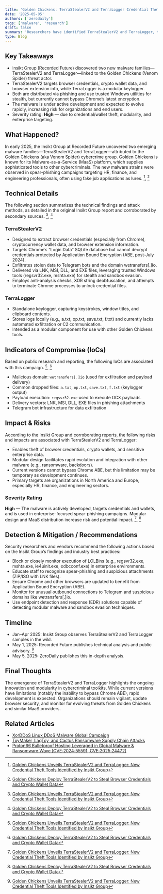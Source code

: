 ```yaml
---
title: 'Golden Chickens: TerraStealerV2 and TerraLogger Credential Theft Identified'
date: '2025-05-05'
authors: ['zerodaily']
tags: ['malware', 'research']
draft: false
summary: 'Researchers have identified TerraStealerV2 and TerraLogger, two new malware families from Golden Chickens targeting browser credentials and cryptocurrency wallets.'
type: Blog
---
```


## Key Takeaways

- Insikt Group (Recorded Future) discovered two new malware families—TerraStealerV2 and TerraLogger—linked to the Golden Chickens (Venom Spider) threat actor.
- TerraStealerV2 targets browser credentials, crypto wallet data, and browser extension info, while TerraLogger is a modular keylogger.
- Both are distributed via phishing and use trusted Windows utilities for stealth, but currently cannot bypass Chrome’s latest encryption.
- The malware is under active development and expected to evolve rapidly, increasing risk for organizations and end users.
- Severity rating: **High** — due to credential/wallet theft, modularity, and enterprise targeting.

## What Happened?

In early 2025, the Insikt Group at Recorded Future uncovered two emerging malware families—TerraStealerV2 and TerraLogger—attributed to the Golden Chickens (aka Venom Spider) cybercrime group. Golden Chickens is known for its Malware-as-a-Service (MaaS) platform, which supplies sophisticated tools to other cybercriminals. The new malware strains were observed in spear-phishing campaigns targeting HR, finance, and engineering professionals, often using fake job applications as lures. [^1], [^2]

## Technical Details

The following section summarizes the technical findings and attack methods, as detailed in the original Insikt Group report and corroborated by secondary sources. [^1], [^2]

### TerraStealerV2

- Designed to extract browser credentials (especially from Chrome), cryptocurrency wallet data, and browser extension information.
- Targets Chrome’s “Login Data” SQLite database but cannot decrypt credentials protected by Application Bound Encryption (ABE, post-July 2024).
- Exfiltrates stolen data to Telegram bots and the domain wetransfers[.]io.
- Delivered via LNK, MSI, DLL, and EXE files, leveraging trusted Windows tools (regsvr32.exe, mshta.exe) for stealth and sandbox evasion.
- Employs anti-analysis checks, XOR string deobfuscation, and attempts to terminate Chrome processes to unlock credential files.

### TerraLogger

- Standalone keylogger, capturing keystrokes, window titles, and clipboard contents.
- Stores logs locally (e.g., a.txt, op.txt, save.txt, f.txt) and currently lacks automated exfiltration or C2 communication.
- Intended as a modular component for use with other Golden Chickens tools.

## Indicators of Compromise (IoCs)

Based on public research and reporting, the following IoCs are associated with this campaign. [^1], [^2]

- Malicious domain: `wetransfers[.]io` (used for exfiltration and payload delivery)
- Common dropped files: `a.txt`, `op.txt`, `save.txt`, `f.txt` (keylogger output)
- Payload execution: `regsvr32.exe` used to execute OCX payloads
- Delivery vectors: LNK, MSI, DLL, EXE files in phishing attachments
- Telegram bot infrastructure for data exfiltration

## Impact & Risks

According to the Insikt Group and corroborating reports, the following risks and impacts are associated with TerraStealerV2 and TerraLogger:

- Enables theft of browser credentials, crypto wallets, and sensitive enterprise data.
- Modular design facilitates rapid evolution and integration with other malware (e.g., ransomware, backdoors).
- Current versions cannot bypass Chrome ABE, but this limitation may be temporary as development continues.
- Primary targets are organizations in North America and Europe, especially HR, finance, and engineering sectors.

### Severity Rating

**High** — The malware is actively developed, targets credentials and wallets, and is used in enterprise-focused spear-phishing campaigns. Modular design and MaaS distribution increase risk and potential impact. [^1], [^2]

## Detection & Mitigation / Recommendations

Security researchers and vendors recommend the following actions based on the Insikt Group’s findings and industry best practices:

- Block or closely monitor execution of LOLBins (e.g., regsvr32.exe, mshta.exe, ie4uinit.exe, odbcconf.exe) in enterprise environments.
- Educate staff to recognize spear-phishing and suspicious attachments (ZIP/ISO with LNK files).
- Ensure Chrome and other browsers are updated to benefit from Application Bound Encryption (ABE).
- Monitor for unusual outbound connections to Telegram and suspicious domains like wetransfers[.]io.
- Use endpoint detection and response (EDR) solutions capable of detecting modular malware and sandbox evasion techniques.

## Timeline

- Jan–Apr 2025: Insikt Group observes TerraStealerV2 and TerraLogger samples in the wild.
- May 1, 2025: Recorded Future publishes technical analysis and public advisory. [^1]
- May 5, 2025: ZeroDaily publishes this in-depth analysis.

## Final Thoughts

The emergence of TerraStealerV2 and TerraLogger highlights the ongoing innovation and modularity in cybercriminal toolkits. While current versions have limitations (notably the inability to bypass Chrome ABE), rapid development is expected. Organizations should remain vigilant, update browser security, and monitor for evolving threats from Golden Chickens and similar MaaS providers.

## Related Articles

- [XorDDoS Linux DDoS Malware Global Campaign](</blog/2025-04-18-xorddos-linux-ddos-malware-global-campaign>)
- [ToyMaker, LagToy, and Cactus Ransomware Supply Chain Attacks](</blog/2025-04-26-toymaker-lagtoy-cactus-ransomware-supply-chain>)
- [Proton66 Bulletproof Hosting Leveraged in Global Malware & Ransomware Wave (CVE‑2024‑55591, CVE‑2025‑24472)](</blog/2025-04-21-cybercriminals-exploit-proton66-bulletproof-hosting>)

[^1]: [Golden Chickens Unveils TerraStealerV2 and TerraLogger: New Credential Theft Tools Identified by Insikt Group](https://www.recordedfuture.com/research/terrastealerv2-and-terralogger)
[^2]: [Golden Chickens Deploy TerraStealerV2 to Steal Browser Credentials and Crypto Wallet Data](https://thehackernews.com/2025/05/golden-chickens-deploy-terrastealerv2.html)
